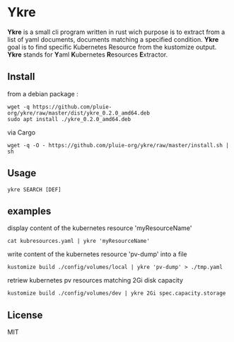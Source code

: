 # Ykre

**Ykre** is a small cli program written in rust wich purpose is to extract from a list
of yaml documents, documents matching a specified condition. **Ykre** goal is to find 
specific Kubernetes Resource from the kustomize output.
**Ykre** stands for **Y**aml **K**ubernetes **R**esources **E**xtractor.


## Install

from a debian package :
``` 
wget -q https://github.com/pluie-org/ykre/raw/master/dist/ykre_0.2.0_amd64.deb
sudo apt install ./ykre_0.2.0_amd64.deb
```

via Cargo
``` 
wget -q -O - https://github.com/pluie-org/ykre/raw/master/install.sh | sh
```


## Usage
```
ykre SEARCH [DEF]
```

## examples

display content of the kubernetes resource 'myResourceName'
```
cat kubresources.yaml | ykre 'myResourceName'
```
write content of the kubernetes resource 'pv-dump' into a file
```
kustomize build ./config/volumes/local | ykre 'pv-dump' > ./tmp.yaml
```
retriew kubernetes pv resources matching 2Gi disk capacity
```
kustomize build ./config/volumes/dev | ykre 2Gi spec.capacity.storage
```


## License

MIT
